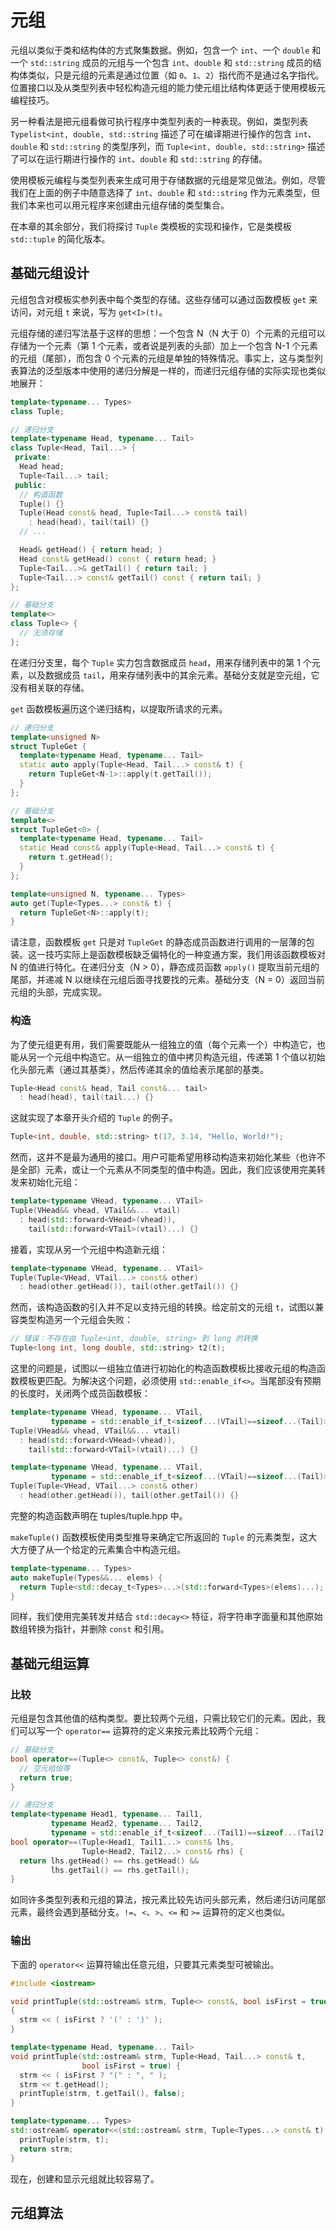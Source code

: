 # 元组

元组以类似于类和结构体的方式聚集数据。例如，包含一个 `int`、一个 `double` 和 一个 `std::string` 成员的元组与一个包含 `int`、`double` 和 `std::string` 成员的结构体类似，只是元组的元素是通过位置（如 `0`、`1`、`2`）指代而不是通过名字指代。位置接口以及从类型列表中轻松构造元组的能力使元组比结构体更适于使用模板元编程技巧。

另一种看法是把元组看做可执行程序中类型列表的一种表现。例如，类型列表 `Typelist<int, double, std::string` 描述了可在编译期进行操作的包含 `int`、`double` 和 `std::string` 的类型序列，而 `Tuple<int, double, std::string>` 描述了可以在运行期进行操作的 `int`、`double` 和 `std::string` 的存储。

使用模板元编程与类型列表来生成可用于存储数据的元组是常见做法。例如，尽管我们在上面的例子中随意选择了 `int`、`double` 和 `std::string` 作为元素类型，但我们本来也可以用元程序来创建由元组存储的类型集合。

在本章的其余部分，我们将探讨 `Tuple` 类模板的实现和操作，它是类模板 `std::tuple` 的简化版本。

## 基础元组设计

元组包含对模板实参列表中每个类型的存储。这些存储可以通过函数模板 `get` 来访问，对元组 `t` 来说，写为 `get<I>(t)`。

元组存储的递归写法基于这样的思想：一个包含 N（N 大于 0）个元素的元组可以存储为一个元素（第 1 个元素，或者说是列表的头部）加上一个包含 N-1 个元素的元组（尾部），而包含 0 个元素的元组是单独的特殊情况。事实上，这与类型列表算法的泛型版本中使用的递归分解是一样的，而递归元组存储的实际实现也类似地展开：

```c++
template<typename... Types>
class Tuple;

// 递归分支
template<typename Head, typename... Tail>
class Tuple<Head, Tail...> {
 private:
  Head head;
  Tuple<Tail...> tail;
 public:
  // 构造函数
  Tuple() {}
  Tuple(Head const& head, Tuple<Tail...> const& tail)
    : head(head), tail(tail) {}
  // ...

  Head& getHead() { return head; }
  Head const& getHead() const { return head; }
  Tuple<Tail...>& getTail() { return tail; }
  Tuple<Tail...> const& getTail() const { return tail; }
};

// 基础分支
template<>
class Tuple<> {
  // 无须存储
};
```

在递归分支里，每个 `Tuple` 实力包含数据成员 `head`，用来存储列表中的第 1 个元素，以及数据成员 `tail`，用来存储列表中的其余元素。基础分支就是空元组，它没有相关联的存储。

`get` 函数模板遍历这个递归结构，以提取所请求的元素。

```c++
// 递归分支
template<unsigned N>
struct TupleGet {
  template<typename Head, typename... Tail>
  static auto apply(Tuple<Head, Tail...> const& t) {
    return TupleGet<N-1>::apply(t.getTail());
  }
};

// 基础分支
template<>
struct TupleGet<0> {
  template<typename Head, typename... Tail>
  static Head const& apply(Tuple<Head, Tail...> const& t) {
    return t.getHead();
  }
};

template<unsigned N, typename... Types>
auto get(Tuple<Types...> const& t) {
  return TupleGet<N>::apply(t);
}
```

请注意，函数模板 `get` 只是对 `TupleGet` 的静态成员函数进行调用的一层薄的包装。这一技巧实际上是函数模板缺乏偏特化的一种变通方案，我们用该函数模板对 N 的值进行特化。在递归分支（N > 0），静态成员函数 `apply()` 提取当前元组的尾部，并递减 N 以继续在元组后面寻找要找的元素。基础分支（N = 0）返回当前元组的头部，完成实现。

### 构造

为了使元组更有用，我们需要既能从一组独立的值（每个元素一个）中构造它，也能从另一个元组中构造它。从一组独立的值中拷贝构造元组，传递第 1 个值以初始化头部元素（通过其基类），然后传递其余的值给表示尾部的基类。

```c++
Tuple<Head const& head, Tail const&... tail>
  : head(head), tail(tail...) {}
```

这就实现了本章开头介绍的 `Tuple` 的例子。

```c++
Tuple<int, double, std::string> t(17, 3.14, "Hello, World!");
```

然而，这并不是最为通用的接口。用户可能希望用移动构造来初始化某些（也许不是全部）元素，或让一个元素从不同类型的值中构造。因此，我们应该使用完美转发来初始化元组：

```c++
template<typename VHead, typename... VTail>
Tuple(VHead&& vhead, VTail&&... vtail)
  : head(std::forward<VHead>(vhead)),
    tail(std::forward<VTail>(vtail)...) {}
```

接着，实现从另一个元组中构造新元组：

```c++
template<typename VHead, typename... VTail>
Tuple(Tuple<VHead, VTail...> const& other)
  : head(other.getHead()), tail(other.getTail()) {}
```

然而，该构造函数的引入并不足以支持元组的转换。给定前文的元组 `t`，试图以兼容类型构造另一个元组会失败：

```c++
// 错误：不存在由 Tuple<int, double, string> 到 long 的转换
Tuple<long int, long double, std::string> t2(t);
```

这里的问题是，试图以一组独立值进行初始化的构造函数模板比接收元组的构造函数模板更匹配。为解决这个问题，必须使用 `std::enable_if<>`。当尾部没有预期的长度时，关闭两个成员函数模板：

```c++
template<typename VHead, typename... VTail,
         typename = std::enable_if_t<sizeof...(VTail)==sizeof...(Tail)>>
Tuple(VHead&& vhead, VTail&&... vtail)
  : head(std::forward<VHead>(vhead)),
    tail(std::forward<VTail>(vtail)...) {}

template<typename VHead, typename... VTail,
         typename = std::enable_if_t<sizeof...(VTail)==sizeof...(Tail)>>
Tuple(Tuple<VHead, VTail...> const& other)
  : head(other.getHead()), tail(other.getTail()) {}
```

完整的构造函数声明在 tuples/tuple.hpp 中。

`makeTuple()` 函数模板使用类型推导来确定它所返回的 `Tuple` 的元素类型，这大大方便了从一个给定的元素集合中构造元组。

```c++
template<typename... Types>
auto makeTuple(Types&&... elems) {
  return Tuple<std::decay_t<Types>...>(std::forward<Types>(elems)...);
}
```

同样，我们使用完美转发并结合 `std::decay<>` 特征，将字符串字面量和其他原始数组转换为指针，并删除 `const` 和引用。

## 基础元组运算

### 比较

元组是包含其他值的结构类型。要比较两个元组，只需比较它们的元素。因此，我们可以写一个 `operator==` 运算符的定义来按元素比较两个元组：

```c++
// 基础分支
bool operator==(Tuple<> const&, Tuple<> const&) {
  // 空元组恒等
  return true;
}

// 递归分支
template<typename Head1, typename... Tail1,
         typename Head2, typename... Tail2,
         typename = std::enable_if_t<sizeof...(Tail1)==sizeof...(Tail2)>>
bool operator==(Tuple<Head1, Tail1...> const& lhs,
                Tuple<Head2, Tail2...> const& rhs) {
  return lhs.getHead() == rhs.getHead() &&
         lhs.getTail() == rhs.getTail();
}
```

如同许多类型列表和元组的算法，按元素比较先访问头部元素，然后递归访问尾部元素，最终会遇到基础分支。`!=`、`<`、`>`、`<=` 和 `>=` 运算符的定义也类似。

### 输出

下面的 `operator<<` 运算符输出任意元组，只要其元素类型可被输出。

```c++
#include <iostream>

void printTuple(std::ostream& strm, Tuple<> const&, bool isFirst = true)
{
  strm << ( isFirst ? '(' : ')' );
}

template<typename Head, typename... Tail>
void printTuple(std::ostream& strm, Tuple<Head, Tail...> const& t,
                bool isFirst = true) {
  strm << ( isFirst ? "(" : ", " );
  strm << t.getHead();
  printTuple(strm, t.getTail(), false);
}

template<typename... Types>
std::ostream& operator<<(std::ostream& strm, Tuple<Types...> const& t) {
  printTuple(strm, t);
  return strm;
}
```

现在，创建和显示元组就比较容易了。

## 元组算法
